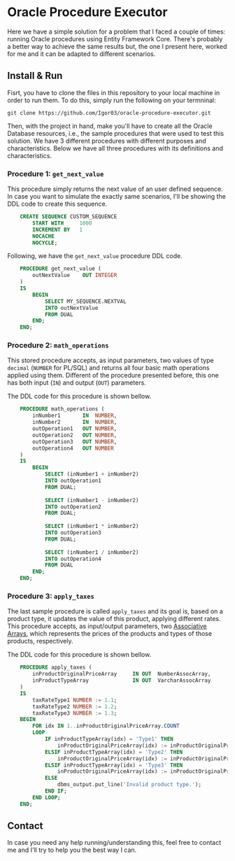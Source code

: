 # Oracle Procedure Executor
Here we have a simple solution for a problem that I faced a couple of times: running Oracle procedures using Entity Framework Core. There's probably a better way to achieve the same results but, the one I present here, worked for me and it can be adapted to different scenarios.


## Install & Run

Fisrt, you have to clone the files in this repository to your local machine in order to run them. To do this, simply run the following on your termninal:

``` git clone https://github.com/Igor03/oracle-procedure-executor.git ```

Then, with the project in hand, make you'll have to create all the Oracle Database resources, i.e., the sample procedures that were used to test this solution. We have 3 different procedures with different purposes and characteristics. Below we have all three procedures with its definitions and characteristics.

### Procedure 1: ```get_next_value```
This procedure simply returns the next value of an user defined sequence. In case you want to simulate the exactly same scenarios, I'll be showing the DDL code to create this sequence.

```sql 
    CREATE SEQUENCE CUSTOM_SEQUENCE
        START WITH     1000
        INCREMENT BY   1
        NOCACHE
        NOCYCLE;	
```
Following, we have the ``` get_next_value ``` procedure DDL code.

```sql 
    PROCEDURE get_next_value (	
		outNextValue	OUT INTEGER
	)
	IS 
		BEGIN 
			SELECT MY_SEQUENCE.NEXTVAL
			INTO outNextValue
			FROM DUAL
		END;
	END; 	
```
### Procedure 2: ```math_operations```
This stored procedure accepts, as input parameters, two values of type ``` decimal ``` (``` NUMBER ``` for PL/SQL) and returns all four basic math operations applied using them. Different of the procedure presented before, this one has both input (```IN```) and output (```OUT```) parameters.

The DDL code for this procedure is shown bellow.

```sql
    PROCEDURE math_operations (
		inNumber1		IN  NUMBER,
		inNumber2		IN  NUMBER,
		outOperation1	OUT NUMBER,
		outOperation2	OUT NUMBER,
		outOperation3	OUT NUMBER, 
		outOperation4	OUT NUMBER 
	)
	IS
		BEGIN 
			SELECT (inNumber1 + inNumber2)
			INTO outOperation1
			FROM DUAL;
		
			SELECT (inNumber1 - inNumber2)
			INTO outOperation2
			FROM DUAL;
			
			SELECT (inNumber1 * inNumber2)
			INTO outOperation3
			FROM DUAL;
			
			SELECT (inNumber1 / inNumber2)
			INTO outOperation4
			FROM DUAL
		END; 
	END;
```

### Procedure 3: ```apply_taxes```

The last sample procedure is called ```apply_taxes``` and its goal is, based on a product type, it updates the value of this product, applying different rates. This procedure accepts, as input/output parameters, two [Associative Arrays](https://www.oracletutorial.com/plsql-tutorial/plsql-associative-array/), which represents the prices of the products and types of those products, respectively.

The DDL code for this procedure is shown bellow.

```sql
    PROCEDURE apply_taxes (
		inProductOriginalPriceArray		IN OUT  NumberAssocArray,
		inProductTypeArray				IN OUT  VarcharAssocArray
	)
	IS
		taxRateType1 NUMBER := 1.1;
    	taxRateType2 NUMBER := 1.2;
    	taxRateType3 NUMBER := 1.3;
	BEGIN
		FOR idx IN 1..inProductOriginalPriceArray.COUNT 
		LOOP
			IF inProductTypeArray(idx) = 'Type1' THEN
				inProductOriginalPriceArray(idx) := inProductOriginalPriceArray(idx) * taxRateType1;
			ELSIF inProductTypeArray(idx) = 'Type2' THEN
				inProductOriginalPriceArray(idx) := inProductOriginalPriceArray(idx) * taxRateType2;
			ELSIF inProductTypeArray(idx) = 'Type3' THEN
				inProductOriginalPriceArray(idx) := inProductOriginalPriceArray(idx) * taxRateType3;
			ELSE
				dbms_output.put_line('Invalid product type.');
			END IF;
		END LOOP;
	END;
```

## Contact
In case you need any help running/understanding this, feel free to contact me and I'll try to help you the best way I can.
